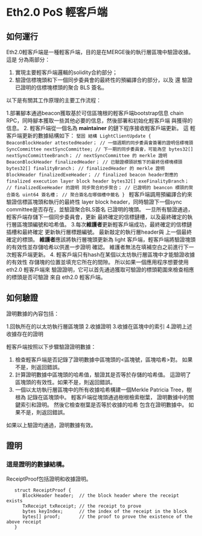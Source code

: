 # Eth2.0 PoS 輕客戶端
## 如何運行

Eth2.0輕客戶端是一種輕客戶端，目的是在MERGE後的執行層區塊中驗證收據。 這是
分為兩部分：

1. 實現主要輕客戶端邏輯的solidity合約部分；
2. 驗證信標塊頭和下一個同步委員會的最終性的預編譯合約部分，以及
    還
    驗證已證明的信標塊標頭的聚合 BLS 簽名。

以下是有關其工作原理的主要工作流程：

1.部署腳本通過beacon獲取基於可信區塊根的輕客戶端bootstrap信息
    chain RPC，同時腳本獲取一些其他必要的信息，然後部署和初始化輕客戶端
    與獲得的信息。
2. 輕客戶端從一個名為 **maintainer** 的鏈下程序接收輕客戶端更新。 這
    輕客戶端更新的數據結構如下：
     ```堅固
     結構 LightClientUpdate {
         BeaconBlockHeader attestedHeader； // 一個週期的同步委員會簽署的證明信標塊頭
         SyncCommittee nextSyncCommittee; // 下一期的同步委員會，可能為空
         bytes32[] nextSyncCommitteeBranch； // nextSyncCommittee 的 merkle 證明
         BeaconBlockHeader finalizedHeader； // 已驗證標頭狀態下的最終信標塊標頭
         bytes32[] finalityBranch； // finalizedHeader 的 merkle 證明
         BlockHeader finalizedExeHeader； // finalized beacon header對應的finalized execution layer block header
         bytes32[] exeFinalityBranch； // finalizedExeHeader 的證明
         同步聚合約步聚合； // 已證明的 beancon 標頭的聚合簽名
         uint64 簽名槽； // 聚合簽名在哪個槽中籤名
     }
     ```
    輕客戶端調用預編譯合約來驗證信標區塊頭和執行的最終性
    layer block header，同時驗證下一個sync committee是否存在，並驗證聚合BLS簽名
    已證明的塊頭。 一旦所有驗證通過，輕客戶端存儲下一個同步委員會，更新
    最終確定的信標鏈槽，以及最終確定的執行層區塊頭編號和哈希值。
3.每次**維護者**更新輕客戶端成功，最終確定的信標鏈插槽和最終確定
    更新執行層標題編號。 最新敲定的執行層header與
    上一個最終確定的標頭。 **維護者**應該將執行層塊頭更新為 light
    客戶端，輕客戶端將驗證塊頭的有效性並存儲哈希以供進一步證明
    確認。 維護者無法在填補空白之前進行下一次輕客戶端更新。
4. 輕客戶端只有hash在某個以太坊執行層區塊中才能驗證收據的有效性
    存儲塊的位置並填充它所在的間隙。 所以如果一個應用程序想要使用 eth2.0 輕客戶端來
    驗證證明，它可以首先通過獲取可驗證的標頭範圍來檢查相應的標頭是否可驗證
    來自 eth2.0 輕客戶端。

## 如何驗證

證明數據的內容包括：

1.回執所在的以太坊執行層區塊頭
2.收據證明
3.收據在區塊中的索引
4.證明上述收據存在的證明

輕客戶端按照以下步驟驗證證明數據：

1. 檢查輕客戶端是否記錄了證明數據中區塊頭的<區塊號，區塊哈希>對。
    如果不是，則返回錯誤。
2. 計算證明數據中區塊頭的哈希值，驗證其是否等於存儲的哈希值。 這證明了
    區塊頭的有效性。如果不是，則返回錯誤。
3. 一個以太坊執行層區塊中的所有收據哈希構建一個Merkle Patricia Tree，樹根為
    記錄在區塊頭中。 輕客戶端從塊頭通過樹根檢索樹葉，
    證明數據中的關鍵索引和證明。 然後它檢查樹葉是否等於收據的哈希
    包含在證明數據中。 如果不是，則返回錯誤。

如果以上驗證均通過，證明數據有效。

## 證明

### 這是證明的數據結構。

ReceiptProof包括證明和收據證明。

```solidity
   struct ReceiptProof {
      BlockHeader header;  // the block header where the receipt exists
      TxReceipt txReceipt; // the receipt to prove
      bytes keyIndex;      // the index of the receipt in the block
      bytes[] proof;       // the proof to prove the existence of the above receipt
   }
```

